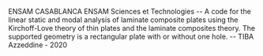 ENSAM CASABLANCA  ENSAM Sciences et Technologies  --  A code for the linear static and modal analysis of laminate composite plates using the Kirchoff-Love theory of thin plates and the laminate composites theory. The supported geometry is a rectangular plate with or without one hole. --  TIBA Azzeddine  -  2020
